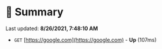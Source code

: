 # 📖 Summary
Last updated: **8/26/2021, 7:48:10 AM**

- `GET` [https://google.com](https://google.com) - **Up** (107ms)

